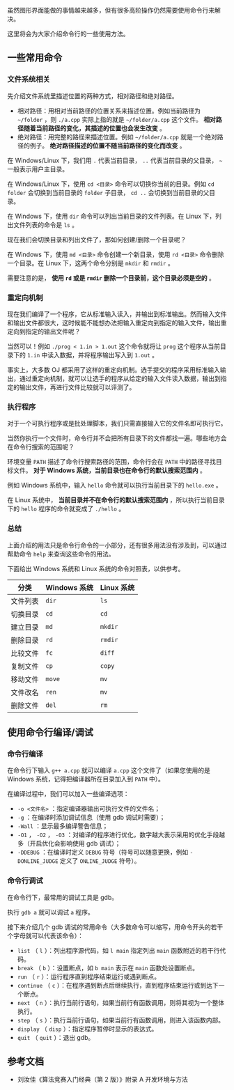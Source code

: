 虽然图形界面能做的事情越来越多，但有很多高阶操作仍然需要使用命令行来解决。

这里将会为大家介绍命令行的一些使用方法。

## 一些常用命令

### 文件系统相关

先介绍文件系统里描述位置的两种方式，相对路径和绝对路径。

-   相对路径：用相对当前路径的位置关系来描述位置。例如当前路径为 `~/folder` ，则 `./a.cpp` 实际上指的就是 `~/folder/a.cpp` 这个文件。 **相对路径随着当前路径的变化，其描述的位置也会发生改变** 。
-   绝对路径：用完整的路径来描述位置。例如 `~/folder/a.cpp` 就是一个绝对路径的例子。 **绝对路径描述的位置不随当前路径的变化而改变** 。

在 Windows/Linux 下，我们用 `.` 代表当前目录， `..` 代表当前目录的父目录， `~` 一般表示用户主目录。

在 Windows/Linux 下，使用 `cd <目录>` 命令可以切换你当前的目录。例如 `cd folder` 会切换到当前目录的 `folder` 子目录， `cd ..` 会切换到当前目录的父目录。

在 Windows 下，使用 `dir` 命令可以列出当前目录的文件列表。在 Linux 下，列出文件列表的命令是 `ls` 。

现在我们会切换目录和列出文件了，那如何创建/删除一个目录呢？

在 Windows 下，使用 `md <目录>` 命令创建一个新目录，使用 `rd <目录>` 命令删除一个目录。在 Linux 下，这两个命令分别是 `mkdir` 和 `rmdir` 。

需要注意的是， **使用 `rd` 或是 `rmdir` 删除一个目录前，这个目录必须是空的** 。

### 重定向机制

现在我们编译了一个程序，它从标准输入读入，并输出到标准输出。然而输入文件和输出文件都很大，这时候能不能想办法把输入重定向到指定的输入文件，输出重定向到指定的输出文件呢？

当然可以！例如 `./prog < 1.in > 1.out` 这个命令就将让 `prog` 这个程序从当前目录下的 `1.in` 中读入数据，并将程序输出写入到 `1.out` 。

事实上，大多数 OJ 都采用了这样的重定向机制。选手提交的程序采用标准输入输出，通过重定向机制，就可以让选手的程序从给定的输入文件读入数据，输出到指定的输出文件，再进行文件比较就可以评测了。

### 执行程序

对于一个可执行程序或是批处理脚本，我们只需直接输入它的文件名即可执行它。

当然你执行一个文件时，命令行并不会把所有目录下的文件都找一遍。哪些地方会在命令行搜索的范围呢？

环境变量 `PATH` 描述了命令行搜索路径的范围，命令行会在 `PATH` 中的路径寻找目标文件。 **对于 Windows 系统，当前目录也在命令行的默认搜索范围内** 。

例如 Windows 系统中，输入 `hello` 命令就可以执行当前目录下的 `hello.exe` 。

在 Linux 系统中， **当前目录并不在命令行的默认搜索范围内** ，所以执行当前目录下的 `hello` 程序的命令就变成了 `./hello` 。

### 总结

上面介绍的用法只是命令行命令的一小部分，还有很多用法没有涉及到，可以通过帮助命令 `help` 来查询这些命令的用法。

下面给出 Windows 系统和 Linux 系统的命令对照表，以供参考。

| 分类   | Windows 系统 | Linux 系统  |
| ---- | ---------- | --------- |
| 文件列表 |  `dir`     |  `ls`     |
| 切换目录 |  `cd`      |  `cd`     |
| 建立目录 |  `md`      |  `mkdir`  |
| 删除目录 |  `rd`      |  `rmdir`  |
| 比较文件 |  `fc`      |  `diff`   |
| 复制文件 |  `cp`      |  `copy`   |
| 移动文件 |  `move`    |  `mv`     |
| 文件改名 |  `ren`     |  `mv`     |
| 删除文件 |  `del`     |  `rm`     |

## 使用命令行编译/调试

### 命令行编译

在命令行下输入 `g++ a.cpp` 就可以编译 `a.cpp` 这个文件了（如果您使用的是 Windows 系统，记得把编译器所在目录加入到 `PATH` 中）。

在编译过程中，我们可以加入一些编译选项：

-    `-o <文件名>` ：指定编译器输出可执行文件的文件名；
-    `-g` ：在编译时添加调试信息（使用 gdb 调试时需要）；
-    `-Wall` ：显示最多编译警告信息；
-    `-O1` ， `-O2` ， `-O3` ：对编译的程序进行优化，数字越大表示采用的优化手段越多（开启优化会影响使用 gdb 调试）；
-    `-DDEBUG` ：在编译时定义 `DEBUG` 符号（符号可以随意更换，例如 `-DONLINE_JUDGE` 定义了 `ONLINE_JUDGE` 符号）。

### 命令行调试

在命令行下，最常用的调试工具是 gdb。

执行 `gdb a` 就可以调试 `a` 程序。

接下来介绍几个 gdb 调试的常用命令（大多数命令可以缩写，用命令开头的若干个字母就可以代表该命令）：

-    `list` （ `l` ）：列出程序源代码，如 `l main` 指定列出 `main` 函数附近的若干行代码。
-    `break` （ `b` ）：设置断点，如 `b main` 表示在 `main` 函数处设置断点。
-    `run` （ `r` ）：运行程序直到程序结束运行或遇到断点。
-    `continue` （ `c` ）：在程序遇到断点后继续执行，直到程序结束运行或到达下一个断点。
-    `next` （ `n` ）：执行当前行语句，如果当前行有函数调用，则将其视为一个整体执行。
-    `step` （ `s` ）：执行当前行语句，如果当前行有函数调用，则进入该函数内部。
-    `display` （ `disp` ）：指定程序暂停时显示的表达式。
-    `quit` （ `quit` ）：退出 gdb。

## 参考文档

-   刘汝佳《算法竞赛入门经典（第 2 版）》附录 A 开发环境与方法
